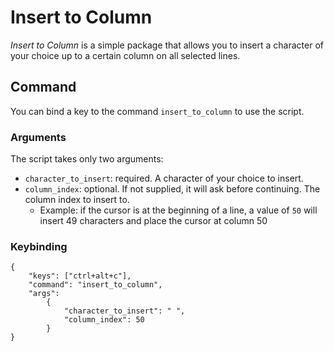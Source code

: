 # Insert to Column
_Insert to Column_ is a simple package that allows you to insert a character of your choice up to a certain column on all selected lines.

## Command
You can bind a key to the command `insert_to_column` to use the script.

### Arguments
The script takes only two arguments:
* `character_to_insert`: required. A character of your choice to insert.
* `column_index`: optional. If not supplied, it will ask before continuing. The column index to insert to.
    * Example: if the cursor is at the beginning of a line, a value of `50` will insert 49 characters and place the cursor at column 50

### Keybinding
    {
        "keys": ["ctrl+alt+c"],
        "command": "insert_to_column",
        "args":
            {
                "character_to_insert": " ",
                "column_index": 50
            }
    }